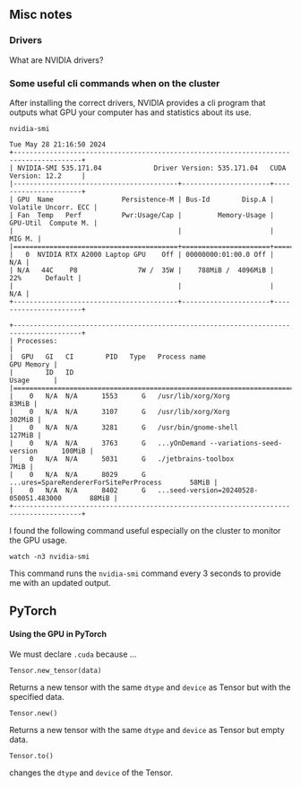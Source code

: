 ## Misc notes
### Drivers
What are NVIDIA drivers?

### Some useful cli commands when on the cluster
After installing the correct drivers, 
NVIDIA provides a cli program that outputs what GPU your computer has
and statistics about its use.
```commandline
nvidia-smi
```
```commandline
Tue May 28 21:16:50 2024       
+---------------------------------------------------------------------------------------+
| NVIDIA-SMI 535.171.04             Driver Version: 535.171.04   CUDA Version: 12.2     |
|-----------------------------------------+----------------------+----------------------+
| GPU  Name                 Persistence-M | Bus-Id        Disp.A | Volatile Uncorr. ECC |
| Fan  Temp   Perf          Pwr:Usage/Cap |         Memory-Usage | GPU-Util  Compute M. |
|                                         |                      |               MIG M. |
|=========================================+======================+======================|
|   0  NVIDIA RTX A2000 Laptop GPU    Off | 00000000:01:00.0 Off |                  N/A |
| N/A   44C    P8               7W /  35W |    788MiB /  4096MiB |     22%      Default |
|                                         |                      |                  N/A |
+-----------------------------------------+----------------------+----------------------+
                                                                                         
+---------------------------------------------------------------------------------------+
| Processes:                                                                            |
|  GPU   GI   CI        PID   Type   Process name                            GPU Memory |
|        ID   ID                                                             Usage      |
|=======================================================================================|
|    0   N/A  N/A      1553      G   /usr/lib/xorg/Xorg                           83MiB |
|    0   N/A  N/A      3107      G   /usr/lib/xorg/Xorg                          302MiB |
|    0   N/A  N/A      3281      G   /usr/bin/gnome-shell                        127MiB |
|    0   N/A  N/A      3763      G   ...yOnDemand --variations-seed-version      100MiB |
|    0   N/A  N/A      5031      G   ./jetbrains-toolbox                           7MiB |
|    0   N/A  N/A      8029      G   ...ures=SpareRendererForSitePerProcess       58MiB |
|    0   N/A  N/A      8402      G   ...seed-version=20240528-050051.483000       88MiB |
+---------------------------------------------------------------------------------------+

```

I found the following command useful especially on the cluster to monitor the GPU usage.
```commandline
watch -n3 nvidia-smi
```
This command runs the `nvidia-smi` command every 3 seconds to provide me with an updated output.

## PyTorch

#### Using the GPU in PyTorch
We must declare `.cuda` because ...
 
```
Tensor.new_tensor(data)
```
Returns a new tensor with the same `dtype` and `device` as Tensor but with the specified data.

```
Tensor.new()
```
Returns a new tensor with the same `dtype` and `device` as Tensor but empty data.

```
Tensor.to()
```
changes the `dtype` and `device` of the Tensor.